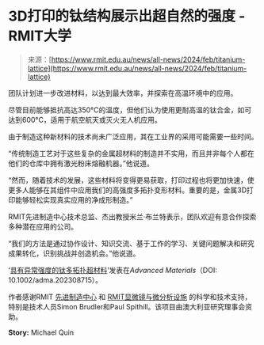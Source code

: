 <!--yml

category: 未分类

date: 2024-05-27 14:33:47

-->

# 3D打印的钛结构展示出超自然的强度 - RMIT大学

> 来源：[https://www.rmit.edu.au/news/all-news/2024/feb/titanium-lattice](https://www.rmit.edu.au/news/all-news/2024/feb/titanium-lattice)

团队计划进一步改进材料，以达到最大效率，并探索在高温环境中的应用。

尽管目前能够抵抗高达350°C的温度，但他们认为使用更耐高温的钛合金，如可达到600°C，适用于航空航天或灭火无人机应用。

由于制造这种新材料的技术尚未广泛应用，其在工业界的采用可能需要一些时间。

“传统制造工艺对于这些复杂的金属超材料的制造并不实用，而且并非每个人都在他们的仓库中拥有激光粉床熔融机器。”他说道。

“然而，随着技术的发展，这些材料将变得更易获取，打印过程也将更加快速，使更多人能够在其组件中应用我们的高强度多拓扑变形材料。重要的是，金属3D打印能够轻松实现真实应用的净成形制造。”

RMIT先进制造中心技术总监、杰出教授米兰·布兰特表示，团队欢迎有意合作探索多种潜在应用的公司。

“我们的方法是通过协作设计、知识交流、基于工作的学习、关键问题解决和研究成果转化，识别挑战并创造机会。”他说道。

‘[具有异常强度的钛多拓扑超材料](https://onlinelibrary.wiley.com/doi/full/10.1002/adma.202308715)’发表在*Advanced Materials*（DOI: 10.1002/adma.202308715）。

作者感谢RMIT [先进制造中心](https://www.rmit.edu.au/about/our-locations-and-facilities/facilities/research-facilities/advanced-manufacturing-precinct) 和 [RMIT显微镜与微分析设施](https://www.rmit.edu.au/about/our-locations-and-facilities/facilities/research-facilities/rmit-microscopy-and-microanalysis-facility) 的科学和技术支持，特别是技术人员Simon Brudler和Paul Spithill。该项目由澳大利亚研究理事会资助。

**Story:** Michael Quin
